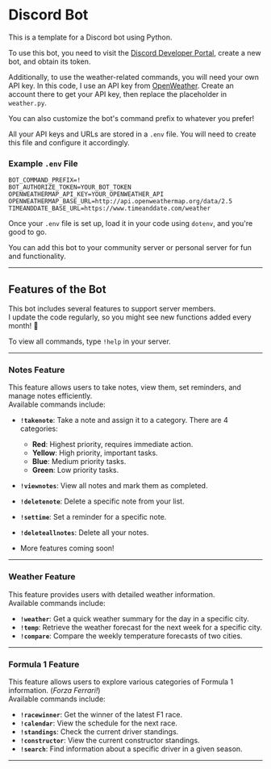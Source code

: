 # Discord Bot

This is a template for a Discord bot using Python.

To use this bot, you need to visit the [Discord Developer Portal](https://discord.com/developers/applications), create a new bot, and obtain its token.

Additionally, to use the weather-related commands, you will need your own API key. In this code, I use an API key from [OpenWeather](https://openweathermap.org/). Create an account there to get your API key, then replace the placeholder in `weather.py`.

You can also customize the bot's command prefix to whatever you prefer!

All your API keys and URLs are stored in a `.env` file. You will need to create this file and configure it accordingly.

### Example `.env` File

```
BOT_COMMAND_PREFIX=!
BOT_AUTHORIZE_TOKEN=YOUR_BOT_TOKEN
OPENWEATHERMAP_API_KEY=YOUR_OPENWEATHER_API
OPENWEATHERMAP_BASE_URL=http://api.openweathermap.org/data/2.5
TIMEANDDATE_BASE_URL=https://www.timeanddate.com/weather
```


Once your `.env` file is set up, load it in your code using `dotenv`, and you're good to go.

You can add this bot to your community server or personal server for fun and functionality.

---

## Features of the Bot

This bot includes several features to support server members.  
I update the code regularly, so you might see new functions added every month! 🤔

To view all commands, type `!help` in your server.

---

### **Notes Feature**

This feature allows users to take notes, view them, set reminders, and manage notes efficiently.  
Available commands include:

- **`!takenote`**: Take a note and assign it to a category. There are 4 categories:  
  - **Red**: Highest priority, requires immediate action.  
  - **Yellow**: High priority, important tasks.  
  - **Blue**: Medium priority tasks.  
  - **Green**: Low priority tasks.

- **`!viewnotes`**: View all notes and mark them as completed.  
- **`!deletenote`**: Delete a specific note from your list.  
- **`!settime`**: Set a reminder for a specific note.  
- **`!deleteallnotes`**: Delete all your notes.  
- More features coming soon!

---

### **Weather Feature**

This feature provides users with detailed weather information.  
Available commands include:

- **`!weather`**: Get a quick weather summary for the day in a specific city.  
- **`!temp`**: Retrieve the weather forecast for the next week for a specific city.  
- **`!compare`**: Compare the weekly temperature forecasts of two cities.

---

### **Formula 1 Feature**

This feature allows users to explore various categories of Formula 1 information. (*Forza Ferrari!*)  
Available commands include:

- **`!racewinner`**: Get the winner of the latest F1 race.  
- **`!calendar`**: View the schedule for the next race.  
- **`!standings`**: Check the current driver standings.  
- **`!constructor`**: View the current constructor standings.  
- **`!search`**: Find information about a specific driver in a given season.

---
